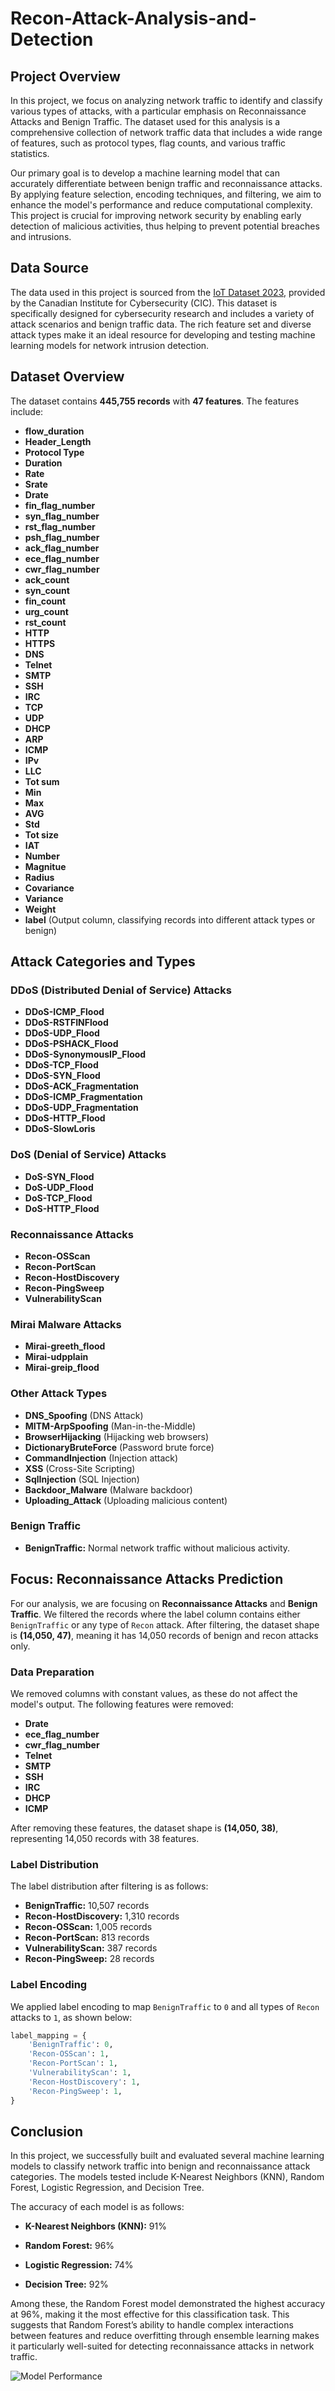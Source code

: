 # Recon-Attack-Analysis-and-Detection

## Project Overview

In this project, we focus on analyzing network traffic to identify and classify various types of attacks, with a particular emphasis on Reconnaissance Attacks and Benign Traffic. The dataset used for this analysis is a comprehensive collection of network traffic data that includes a wide range of features, such as protocol types, flag counts, and various traffic statistics.

Our primary goal is to develop a machine learning model that can accurately differentiate between benign traffic and reconnaissance attacks. By applying feature selection, encoding techniques, and filtering, we aim to enhance the model's performance and reduce computational complexity. This project is crucial for improving network security by enabling early detection of malicious activities, thus helping to prevent potential breaches and intrusions.

## Data Source

The data used in this project is sourced from the [IoT Dataset 2023](https://www.unb.ca/cic/datasets/iotdataset-2023.html), provided by the Canadian Institute for Cybersecurity (CIC). This dataset is specifically designed for cybersecurity research and includes a variety of attack scenarios and benign traffic data. The rich feature set and diverse attack types make it an ideal resource for developing and testing machine learning models for network intrusion detection.

## Dataset Overview
The dataset contains **445,755 records** with **47 features**. The features include:

- **flow_duration**
- **Header_Length**
- **Protocol Type**
- **Duration**
- **Rate**
- **Srate**
- **Drate**
- **fin_flag_number**
- **syn_flag_number**
- **rst_flag_number**
- **psh_flag_number**
- **ack_flag_number**
- **ece_flag_number**
- **cwr_flag_number**
- **ack_count**
- **syn_count**
- **fin_count**
- **urg_count**
- **rst_count**
- **HTTP**
- **HTTPS**
- **DNS**
- **Telnet**
- **SMTP**
- **SSH**
- **IRC**
- **TCP**
- **UDP**
- **DHCP**
- **ARP**
- **ICMP**
- **IPv**
- **LLC**
- **Tot sum**
- **Min**
- **Max**
- **AVG**
- **Std**
- **Tot size**
- **IAT**
- **Number**
- **Magnitue**
- **Radius**
- **Covariance**
- **Variance**
- **Weight**
- **label** (Output column, classifying records into different attack types or benign)

## Attack Categories and Types

### DDoS (Distributed Denial of Service) Attacks
- **DDoS-ICMP_Flood**
- **DDoS-RSTFINFlood**
- **DDoS-UDP_Flood**
- **DDoS-PSHACK_Flood**
- **DDoS-SynonymousIP_Flood**
- **DDoS-TCP_Flood**
- **DDoS-SYN_Flood**
- **DDoS-ACK_Fragmentation**
- **DDoS-ICMP_Fragmentation**
- **DDoS-UDP_Fragmentation**
- **DDoS-HTTP_Flood**
- **DDoS-SlowLoris**

### DoS (Denial of Service) Attacks
- **DoS-SYN_Flood**
- **DoS-UDP_Flood**
- **DoS-TCP_Flood**
- **DoS-HTTP_Flood**

### Reconnaissance Attacks
- **Recon-OSScan**
- **Recon-PortScan**
- **Recon-HostDiscovery**
- **Recon-PingSweep**
- **VulnerabilityScan**

### Mirai Malware Attacks
- **Mirai-greeth_flood**
- **Mirai-udpplain**
- **Mirai-greip_flood**

### Other Attack Types
- **DNS_Spoofing** (DNS Attack)
- **MITM-ArpSpoofing** (Man-in-the-Middle)
- **BrowserHijacking** (Hijacking web browsers)
- **DictionaryBruteForce** (Password brute force)
- **CommandInjection** (Injection attack)
- **XSS** (Cross-Site Scripting)
- **SqlInjection** (SQL Injection)
- **Backdoor_Malware** (Malware backdoor)
- **Uploading_Attack** (Uploading malicious content)

### Benign Traffic
- **BenignTraffic:** Normal network traffic without malicious activity.

## Focus: Reconnaissance Attacks Prediction

For our analysis, we are focusing on **Reconnaissance Attacks** and **Benign Traffic**. We filtered the records where the label column contains either `BenignTraffic` or any type of `Recon` attack. After filtering, the dataset shape is **(14,050, 47)**, meaning it has 14,050 records of benign and recon attacks only.

### Data Preparation
We removed columns with constant values, as these do not affect the model's output. The following features were removed:

- **Drate**
- **ece_flag_number**
- **cwr_flag_number**
- **Telnet**
- **SMTP**
- **SSH**
- **IRC**
- **DHCP**
- **ICMP**

After removing these features, the dataset shape is **(14,050, 38)**, representing 14,050 records with 38 features.

### Label Distribution
The label distribution after filtering is as follows:

- **BenignTraffic:** 10,507 records
- **Recon-HostDiscovery:** 1,310 records
- **Recon-OSScan:** 1,005 records
- **Recon-PortScan:** 813 records
- **VulnerabilityScan:** 387 records
- **Recon-PingSweep:** 28 records

### Label Encoding
We applied label encoding to map `BenignTraffic` to `0` and all types of `Recon` attacks to `1`, as shown below:

```python
label_mapping = {
    'BenignTraffic': 0,
    'Recon-OSScan': 1,
    'Recon-PortScan': 1,
    'VulnerabilityScan': 1,
    'Recon-HostDiscovery': 1,
    'Recon-PingSweep': 1,
}
```
## Conclusion

In this project, we successfully built and evaluated several machine learning models to classify network traffic into benign and reconnaissance attack categories. The models tested include K-Nearest Neighbors (KNN), Random Forest, Logistic Regression, and Decision Tree.

The accuracy of each model is as follows:

- **K-Nearest Neighbors (KNN):** 91%

- **Random Forest:** 96%
- **Logistic Regression:** 74%
- **Decision Tree:** 92%

Among these, the Random Forest model demonstrated the highest accuracy at 96%, making it the most effective for this classification task. This suggests that Random Forest’s ability to handle complex interactions between features and reduce overfitting through ensemble learning makes it particularly well-suited for detecting reconnaissance attacks in network traffic.

![Model Performance](https://github.com/user-attachments/assets/1460c08a-25df-4e8e-bd1c-65502155d693)


